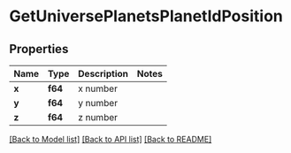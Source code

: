 # GetUniversePlanetsPlanetIdPosition

## Properties

Name | Type | Description | Notes
------------ | ------------- | ------------- | -------------
**x** | **f64** | x number | 
**y** | **f64** | y number | 
**z** | **f64** | z number | 

[[Back to Model list]](../README.md#documentation-for-models) [[Back to API list]](../README.md#documentation-for-api-endpoints) [[Back to README]](../README.md)


